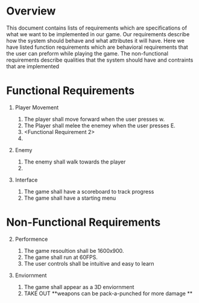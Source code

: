 # Overview

This document contains lists of requirements which are specifications of what we want to be implemented in our game. Our requirements describe how the system should behave and what attributes it will have. Here we have listed function requirements which are behavioral requirements that the user can preform while playing the game. The non-functional requirements describe qualities that the system should have and contraints that are implemented

# Functional Requirements

1. Player Movement
    1. The player shall move forward when the user presses w.
    2. The Player shall melee the enemey when the user presses E.
    2. <Functional Requirement 2>
    3. <And so on>

2. Enemy
    1. The enemy shall walk towards the player
    2. <and so on>

3. Interface
    1. The game shall have a scoreboard to track progress
    2. The game shall have a starting menu

# Non-Functional Requirements

2. Performence
    1. The game resoultion shall be 1600x900.
    2. The game shall run at 60FPS.
    3. The user controls shall be intuitive and easy to learn

3. Enviornment
    1. The game shall appear as a 3D enviornment
    2. TAKE OUT **weapons can be pack-a-punched for more damage **


